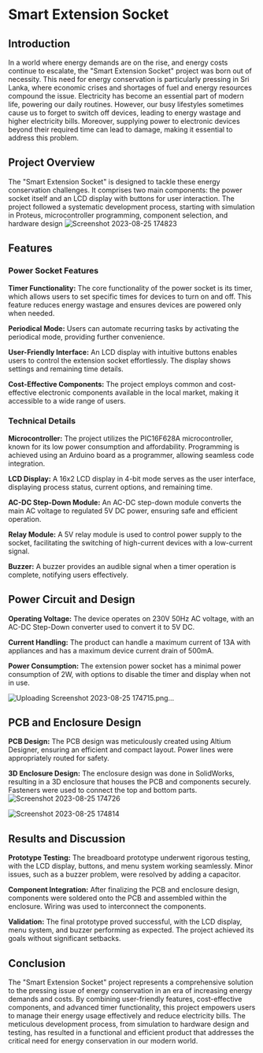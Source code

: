 
# Smart Extension Socket




## Introduction
In a world where energy demands are on the rise, and energy costs continue to escalate, the "Smart Extension Socket" project was born out of necessity. This need for energy conservation is particularly pressing in Sri Lanka, where economic crises and shortages of fuel and energy resources compound the issue. Electricity has become an essential part of modern life, powering our daily routines. However, our busy lifestyles sometimes cause us to forget to switch off devices, leading to energy wastage and higher electricity bills. Moreover, supplying power to electronic devices beyond their required time can lead to damage, making it essential to address this problem.
## Project Overview
The "Smart Extension Socket" is designed to tackle these energy conservation challenges. It comprises two main components: the power socket itself and an LCD display with buttons for user interaction. The project followed a systematic development process, starting with simulation in Proteus, microcontroller programming, component selection, and hardware design
![Screenshot 2023-08-25 174823](https://github.com/melisaoshaini/Smart-Extension-Socket/assets/129177431/1fc5c49b-dd04-4186-851c-bec4bd96838f)



## Features
### Power Socket Features
**Timer Functionality:** The core functionality of the power socket is its timer, which allows users to set specific times for devices to turn on and off. This feature reduces energy wastage and ensures devices are powered only when needed.

**Periodical Mode:** Users can automate recurring tasks by activating the periodical mode, providing further convenience.

**User-Friendly Interface:** An LCD display with intuitive buttons enables users to control the extension socket effortlessly. The display shows settings and remaining time details.

**Cost-Effective Components:** The project employs common and cost-effective electronic components available in the local market, making it accessible to a wide range of users.

### Technical Details
**Microcontroller:** The project utilizes the PIC16F628A microcontroller, known for its low power consumption and affordability. Programming is achieved using an Arduino board as a programmer, allowing seamless code integration.

**LCD Display:** A 16x2 LCD display in 4-bit mode serves as the user interface, displaying process status, current options, and remaining time.

**AC-DC Step-Down Module:** An AC-DC step-down module converts the main AC voltage to regulated 5V DC power, ensuring safe and efficient operation.

**Relay Module:** A 5V relay module is used to control power supply to the socket, facilitating the switching of high-current devices with a low-current signal.

**Buzzer:** A buzzer provides an audible signal when a timer operation is complete, notifying users effectively.

## Power Circuit and Design
**Operating Voltage:** The device operates on 230V 50Hz AC voltage, with an AC-DC Step-Down converter used to convert it to 5V DC.

**Current Handling:** The product can handle a maximum current of 13A with appliances and has a maximum device current drain of 500mA.

**Power Consumption:** The extension power socket has a minimal power consumption of 2W, with options to disable the timer and display when not in use.

![Uploading Screenshot 2023-08-25 174715.png…]()


## PCB and Enclosure Design
**PCB Design:** The PCB design was meticulously created using Altium Designer, ensuring an efficient and compact layout. Power lines were appropriately routed for safety.

**3D Enclosure Design:** The enclosure design was done in SolidWorks, resulting in a 3D enclosure that houses the PCB and components securely. Fasteners were used to connect the top and bottom parts.
![Screenshot 2023-08-25 174726](https://github.com/melisaoshaini/Smart-Extension-Socket/assets/129177431/52b361e2-0eaf-4219-8cb3-8c304825245e)


![Screenshot 2023-08-25 174814](https://github.com/melisaoshaini/Smart-Extension-Socket/assets/129177431/f2fc3051-e11d-43a7-a1a3-190c5d1d3234)

## Results and Discussion
**Prototype Testing:** The breadboard prototype underwent rigorous testing, with the LCD display, buttons, and menu system working seamlessly. Minor issues, such as a buzzer problem, were resolved by adding a capacitor.

**Component Integration:** After finalizing the PCB and enclosure design, components were soldered onto the PCB and assembled within the enclosure. Wiring was used to interconnect the components.

**Validation:** The final prototype proved successful, with the LCD display, menu system, and buzzer performing as expected. The project achieved its goals without significant setbacks.

## Conclusion
The "Smart Extension Socket" project represents a comprehensive solution to the pressing issue of energy conservation in an era of increasing energy demands and costs. By combining user-friendly features, cost-effective components, and advanced timer functionality, this project empowers users to manage their energy usage effectively and reduce electricity bills. The meticulous development process, from simulation to hardware design and testing, has resulted in a functional and efficient product that addresses the critical need for energy conservation in our modern world.







